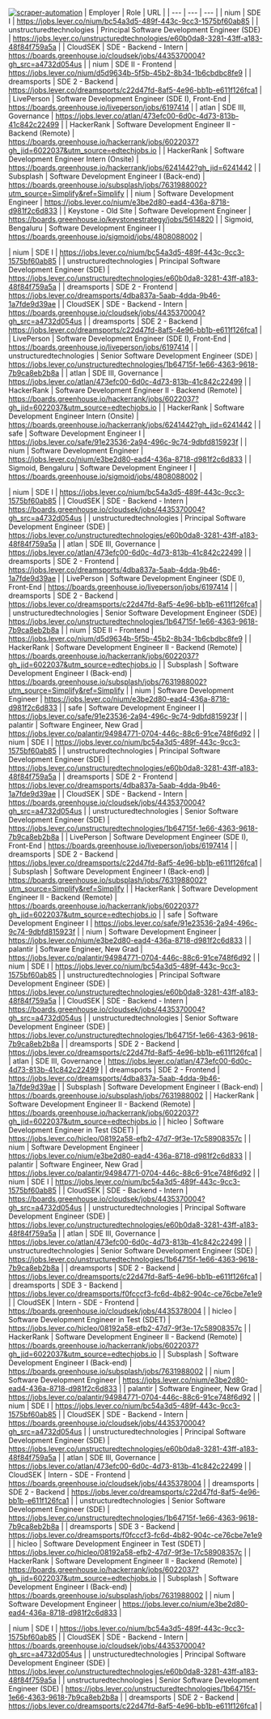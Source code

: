 [![scraper-automation](https://github.com/azad-ali786/Job_Openings/actions/workflows/scraper-automation.yml/badge.svg)](https://github.com/azad-ali786/Job_Openings/actions/workflows/scraper-automation.yml)
| Employer | Role | URL |
| --- | --- | --- |
| nium | SDE I | https://jobs.lever.co/nium/bc54a3d5-489f-443c-9cc3-1575bf60ab85 |
| unstructuredtechnologies | Principal Software Development Engineer (SDE) | https://jobs.lever.co/unstructuredtechnologies/e60b0da8-3281-43ff-a183-48f84f759a5a |
| CloudSEK | SDE - Backend - Intern | https://boards.greenhouse.io/cloudsek/jobs/4435370004?gh_src=a4732d054us |
| nium | SDE II - Frontend | https://jobs.lever.co/nium/d5d9634b-5f5b-45b2-8b34-1b6cbdbc8fe9 |
| dreamsports | SDE 2 - Backend | https://jobs.lever.co/dreamsports/c22d47fd-8af5-4e96-bb1b-e611f126fca1 |
| LivePerson | Software Development Engineer (SDE I), Front-End | https://boards.greenhouse.io/liveperson/jobs/6197414 |
| atlan | SDE III, Governance | https://jobs.lever.co/atlan/473efc00-6d0c-4d73-813b-41c842c22499 |
| HackerRank | Software Development Engineer II - Backend (Remote) | https://boards.greenhouse.io/hackerrank/jobs/6022037?gh_jid=6022037&utm_source=edtechjobs.io |
| HackerRank | Software Development Engineer Intern (Onsite) | https://boards.greenhouse.io/hackerrank/jobs/6241442?gh_jid=6241442 |
| Subsplash | Software Development Engineer I (Back-end) | https://boards.greenhouse.io/subsplash/jobs/7631988002?utm_source=Simplify&ref=Simplify |
| nium | Software Development Engineer | https://jobs.lever.co/nium/e3be2d80-ead4-436a-8718-d981f2c6d833 |
| Keystone - Old Site | Software Development Engineer | https://boards.greenhouse.io/keystonestrategy/jobs/5614820 |
| Sigmoid, Bengaluru | Software Development Engineer I | https://boards.greenhouse.io/sigmoid/jobs/4808088002 |

| nium | SDE I | https://jobs.lever.co/nium/bc54a3d5-489f-443c-9cc3-1575bf60ab85 |
| unstructuredtechnologies | Principal Software Development Engineer (SDE) | https://jobs.lever.co/unstructuredtechnologies/e60b0da8-3281-43ff-a183-48f84f759a5a |
| dreamsports | SDE 2 - Frontend | https://jobs.lever.co/dreamsports/4dba837a-5aab-4dda-9b46-1a7fde9d39ae |
| CloudSEK | SDE - Backend - Intern | https://boards.greenhouse.io/cloudsek/jobs/4435370004?gh_src=a4732d054us |
| dreamsports | SDE 2 - Backend | https://jobs.lever.co/dreamsports/c22d47fd-8af5-4e96-bb1b-e611f126fca1 |
| LivePerson | Software Development Engineer (SDE I), Front-End | https://boards.greenhouse.io/liveperson/jobs/6197414 |
| unstructuredtechnologies | Senior Software Development Engineer (SDE) | https://jobs.lever.co/unstructuredtechnologies/1b64715f-1e66-4363-9618-7b9ca8eb2b8a |
| atlan | SDE III, Governance | https://jobs.lever.co/atlan/473efc00-6d0c-4d73-813b-41c842c22499 |
| HackerRank | Software Development Engineer II - Backend (Remote) | https://boards.greenhouse.io/hackerrank/jobs/6022037?gh_jid=6022037&utm_source=edtechjobs.io |
| HackerRank | Software Development Engineer Intern (Onsite) | https://boards.greenhouse.io/hackerrank/jobs/6241442?gh_jid=6241442 |
| safe | Software Development Engineer I | https://jobs.lever.co/safe/91e23536-2a94-496c-9c74-9dbfd815923f |
| nium | Software Development Engineer | https://jobs.lever.co/nium/e3be2d80-ead4-436a-8718-d981f2c6d833 |
| Sigmoid, Bengaluru | Software Development Engineer I | https://boards.greenhouse.io/sigmoid/jobs/4808088002 |

| nium | SDE I | https://jobs.lever.co/nium/bc54a3d5-489f-443c-9cc3-1575bf60ab85 |
| CloudSEK | SDE - Backend - Intern | https://boards.greenhouse.io/cloudsek/jobs/4435370004?gh_src=a4732d054us |
| unstructuredtechnologies | Principal Software Development Engineer (SDE) | https://jobs.lever.co/unstructuredtechnologies/e60b0da8-3281-43ff-a183-48f84f759a5a |
| atlan | SDE III, Governance | https://jobs.lever.co/atlan/473efc00-6d0c-4d73-813b-41c842c22499 |
| dreamsports | SDE 2 - Frontend | https://jobs.lever.co/dreamsports/4dba837a-5aab-4dda-9b46-1a7fde9d39ae |
| LivePerson | Software Development Engineer (SDE I), Front-End | https://boards.greenhouse.io/liveperson/jobs/6197414 |
| dreamsports | SDE 2 - Backend | https://jobs.lever.co/dreamsports/c22d47fd-8af5-4e96-bb1b-e611f126fca1 |
| unstructuredtechnologies | Senior Software Development Engineer (SDE) | https://jobs.lever.co/unstructuredtechnologies/1b64715f-1e66-4363-9618-7b9ca8eb2b8a |
| nium | SDE II - Frontend | https://jobs.lever.co/nium/d5d9634b-5f5b-45b2-8b34-1b6cbdbc8fe9 |
| HackerRank | Software Development Engineer II - Backend (Remote) | https://boards.greenhouse.io/hackerrank/jobs/6022037?gh_jid=6022037&utm_source=edtechjobs.io |
| Subsplash | Software Development Engineer I (Back-end) | https://boards.greenhouse.io/subsplash/jobs/7631988002?utm_source=Simplify&ref=Simplify |
| nium | Software Development Engineer | https://jobs.lever.co/nium/e3be2d80-ead4-436a-8718-d981f2c6d833 |
| safe | Software Development Engineer I | https://jobs.lever.co/safe/91e23536-2a94-496c-9c74-9dbfd815923f |
| palantir | Software Engineer, New Grad | https://jobs.lever.co/palantir/94984771-0704-446c-88c6-91ce748f6d92 |
| nium | SDE I | https://jobs.lever.co/nium/bc54a3d5-489f-443c-9cc3-1575bf60ab85 |
| unstructuredtechnologies | Principal Software Development Engineer (SDE) | https://jobs.lever.co/unstructuredtechnologies/e60b0da8-3281-43ff-a183-48f84f759a5a |
| dreamsports | SDE 2 - Frontend | https://jobs.lever.co/dreamsports/4dba837a-5aab-4dda-9b46-1a7fde9d39ae |
| CloudSEK | SDE - Backend - Intern | https://boards.greenhouse.io/cloudsek/jobs/4435370004?gh_src=a4732d054us |
| unstructuredtechnologies | Senior Software Development Engineer (SDE) | https://jobs.lever.co/unstructuredtechnologies/1b64715f-1e66-4363-9618-7b9ca8eb2b8a |
| LivePerson | Software Development Engineer (SDE I), Front-End | https://boards.greenhouse.io/liveperson/jobs/6197414 |
| dreamsports | SDE 2 - Backend | https://jobs.lever.co/dreamsports/c22d47fd-8af5-4e96-bb1b-e611f126fca1 |
| Subsplash | Software Development Engineer I (Back-end) | https://boards.greenhouse.io/subsplash/jobs/7631988002?utm_source=Simplify&ref=Simplify |
| HackerRank | Software Development Engineer II - Backend (Remote) | https://boards.greenhouse.io/hackerrank/jobs/6022037?gh_jid=6022037&utm_source=edtechjobs.io |
| safe | Software Development Engineer I | https://jobs.lever.co/safe/91e23536-2a94-496c-9c74-9dbfd815923f |
| nium | Software Development Engineer | https://jobs.lever.co/nium/e3be2d80-ead4-436a-8718-d981f2c6d833 |
| palantir | Software Engineer, New Grad | https://jobs.lever.co/palantir/94984771-0704-446c-88c6-91ce748f6d92 |
| nium | SDE I | https://jobs.lever.co/nium/bc54a3d5-489f-443c-9cc3-1575bf60ab85 |
| unstructuredtechnologies | Principal Software Development Engineer (SDE) | https://jobs.lever.co/unstructuredtechnologies/e60b0da8-3281-43ff-a183-48f84f759a5a |
| CloudSEK | SDE - Backend - Intern | https://boards.greenhouse.io/cloudsek/jobs/4435370004?gh_src=a4732d054us |
| unstructuredtechnologies | Senior Software Development Engineer (SDE) | https://jobs.lever.co/unstructuredtechnologies/1b64715f-1e66-4363-9618-7b9ca8eb2b8a |
| dreamsports | SDE 2 - Backend | https://jobs.lever.co/dreamsports/c22d47fd-8af5-4e96-bb1b-e611f126fca1 |
| atlan | SDE III, Governance | https://jobs.lever.co/atlan/473efc00-6d0c-4d73-813b-41c842c22499 |
| dreamsports | SDE 2 - Frontend | https://jobs.lever.co/dreamsports/4dba837a-5aab-4dda-9b46-1a7fde9d39ae |
| Subsplash | Software Development Engineer I (Back-end) | https://boards.greenhouse.io/subsplash/jobs/7631988002 |
| HackerRank | Software Development Engineer II - Backend (Remote) | https://boards.greenhouse.io/hackerrank/jobs/6022037?gh_jid=6022037&utm_source=edtechjobs.io |
| hicleo | Software Development Engineer in Test (SDET) | https://jobs.lever.co/hicleo/08192a58-efb2-47d7-9f3e-17c58908357c |
| nium | Software Development Engineer | https://jobs.lever.co/nium/e3be2d80-ead4-436a-8718-d981f2c6d833 |
| palantir | Software Engineer, New Grad | https://jobs.lever.co/palantir/94984771-0704-446c-88c6-91ce748f6d92 |
| nium | SDE I | https://jobs.lever.co/nium/bc54a3d5-489f-443c-9cc3-1575bf60ab85 |
| CloudSEK | SDE - Backend - Intern | https://boards.greenhouse.io/cloudsek/jobs/4435370004?gh_src=a4732d054us |
| unstructuredtechnologies | Principal Software Development Engineer (SDE) | https://jobs.lever.co/unstructuredtechnologies/e60b0da8-3281-43ff-a183-48f84f759a5a |
| atlan | SDE III, Governance | https://jobs.lever.co/atlan/473efc00-6d0c-4d73-813b-41c842c22499 |
| unstructuredtechnologies | Senior Software Development Engineer (SDE) | https://jobs.lever.co/unstructuredtechnologies/1b64715f-1e66-4363-9618-7b9ca8eb2b8a |
| dreamsports | SDE 2 - Backend | https://jobs.lever.co/dreamsports/c22d47fd-8af5-4e96-bb1b-e611f126fca1 |
| dreamsports | SDE 3 - Backend | https://jobs.lever.co/dreamsports/f0fcccf3-fc6d-4b82-904c-ce76cbe7e1e9 |
| CloudSEK | Intern - SDE - Frontend | https://boards.greenhouse.io/cloudsek/jobs/4435378004 |
| hicleo | Software Development Engineer in Test (SDET) | https://jobs.lever.co/hicleo/08192a58-efb2-47d7-9f3e-17c58908357c |
| HackerRank | Software Development Engineer II - Backend (Remote) | https://boards.greenhouse.io/hackerrank/jobs/6022037?gh_jid=6022037&utm_source=edtechjobs.io |
| Subsplash | Software Development Engineer I (Back-end) | https://boards.greenhouse.io/subsplash/jobs/7631988002 |
| nium | Software Development Engineer | https://jobs.lever.co/nium/e3be2d80-ead4-436a-8718-d981f2c6d833 |
| palantir | Software Engineer, New Grad | https://jobs.lever.co/palantir/94984771-0704-446c-88c6-91ce748f6d92 |
| nium | SDE I | https://jobs.lever.co/nium/bc54a3d5-489f-443c-9cc3-1575bf60ab85 |
| CloudSEK | SDE - Backend - Intern | https://boards.greenhouse.io/cloudsek/jobs/4435370004?gh_src=a4732d054us |
| unstructuredtechnologies | Principal Software Development Engineer (SDE) | https://jobs.lever.co/unstructuredtechnologies/e60b0da8-3281-43ff-a183-48f84f759a5a |
| atlan | SDE III, Governance | https://jobs.lever.co/atlan/473efc00-6d0c-4d73-813b-41c842c22499 |
| CloudSEK | Intern - SDE - Frontend | https://boards.greenhouse.io/cloudsek/jobs/4435378004 |
| dreamsports | SDE 2 - Backend | https://jobs.lever.co/dreamsports/c22d47fd-8af5-4e96-bb1b-e611f126fca1 |
| unstructuredtechnologies | Senior Software Development Engineer (SDE) | https://jobs.lever.co/unstructuredtechnologies/1b64715f-1e66-4363-9618-7b9ca8eb2b8a |
| dreamsports | SDE 3 - Backend | https://jobs.lever.co/dreamsports/f0fcccf3-fc6d-4b82-904c-ce76cbe7e1e9 |
| hicleo | Software Development Engineer in Test (SDET) | https://jobs.lever.co/hicleo/08192a58-efb2-47d7-9f3e-17c58908357c |
| HackerRank | Software Development Engineer II - Backend (Remote) | https://boards.greenhouse.io/hackerrank/jobs/6022037?gh_jid=6022037&utm_source=edtechjobs.io |
| Subsplash | Software Development Engineer I (Back-end) | https://boards.greenhouse.io/subsplash/jobs/7631988002 |
| nium | Software Development Engineer | https://jobs.lever.co/nium/e3be2d80-ead4-436a-8718-d981f2c6d833 |

| nium | SDE I | https://jobs.lever.co/nium/bc54a3d5-489f-443c-9cc3-1575bf60ab85 |
| CloudSEK | SDE - Backend - Intern | https://boards.greenhouse.io/cloudsek/jobs/4435370004?gh_src=a4732d054us |
| unstructuredtechnologies | Principal Software Development Engineer (SDE) | https://jobs.lever.co/unstructuredtechnologies/e60b0da8-3281-43ff-a183-48f84f759a5a |
| unstructuredtechnologies | Senior Software Development Engineer (SDE) | https://jobs.lever.co/unstructuredtechnologies/1b64715f-1e66-4363-9618-7b9ca8eb2b8a |
| dreamsports | SDE 2 - Backend | https://jobs.lever.co/dreamsports/c22d47fd-8af5-4e96-bb1b-e611f126fca1 |